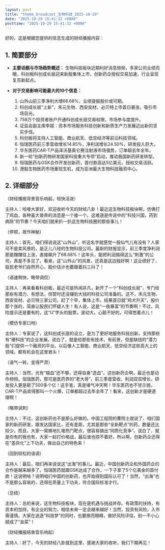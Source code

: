 ```yaml
---
layout: post
title: "theme_broadcast_生物科技_2025-10-29"
date: "2025-10-29 15:41:32 +0800"
posttime: "2025-10-29 15:41:32 +0800"
---
```


好的，这是根据您提供的信息生成的财经播报内容：

## 1. 简要部分

*   **主要话题与市场趋势概述：** 生物科技板块近期利好消息频频，多家公司业绩亮眼，科创板科创成长层迎来新股集体上市，创新药企授权交易加速，行业呈现复苏新起点。

*   **对于交易影响可能最大的10个信息：**
    1.  山外山前三季净利大增68.68%，业绩提振股价或可期。
    2.  科创成长层“上新”，禾元生物、西安奕材、必贝特上市首日暴涨，吸引市场目光。
    3.  758万个投资者账户开通科创成长层交易权限，市场参与度提升。
    4.  证监会副主席李超：资本市场服务科技创新和新质生产力发展迈出新的坚实步伐。
    5.  科创板将支持人工智能、商业航天、低空经济等前沿科技领域。
    6.  恒瑞医药前三季营收增长14.85%，净利润增长24.50%，研发投入巨大。
    7.  华东医药CAR-T产品泽沃基奥仑赛注射液市场强势，订单超去年全年。
    8.  新一轮“创新药物研发国家科技重大专项”启动，推动我国新药研发转型。
    9.  恒瑞医药与GSK合作开发创新药，首付款高达5亿美元，授权交易活跃。
    10. 港股生物医药市场重现生机，成为亚洲最大生物科技融资中心。

## 2. 详细部分

（财经播报背景音乐响起，轻快活泼）

主持人：哈喽大家好，欢迎收听今天的财经八卦！最近这生物科技板块啊，仿佛打了鸡血，各种喜大普奔的消息是一个接一个。这难道是传说中的“科技兴国，药到病除”的节奏？今天咱们就来扒一扒这生物科技圈的那些事儿！

（停顿，故作神秘）

主持人：首先，咱们得说说这“山外山”，听这名字就感觉一股仙气儿有没有？人家可不是卖风景的，是正儿八经的生物科技公司。最新的财报显示，前三季度净利润那是蹭蹭往上涨，直接飙升了68.68%！这年头，能把利润搞得这么“刺激”的公司，真是不多见了。看来，这“山外山”的风景，还真是这边独好啊！这业绩好了，股民老爷们自然开心，股价估计也要跟着抖三抖了！

（语速稍快，略带调侃）

主持人：再来看看科创板，最近可是热闹非凡，新开了一个“科创成长层”，专门给那些有潜力、有想法，但暂时还没赚到大钱的科技公司准备的。这不，禾元生物、西安奕材、必贝特三家公司，赶了个早，集体上市，结果首日就“鸡犬升天”，股价那个涨的，简直让股民们怀疑人生！有人说，这是“一夜暴富”的节奏啊！不过，风险提示还是要有的，这“U”字头的股票，波动大，心脏不好的，可得悠着点儿！

（模仿专家口吻）

主持人：专家说了，这科创成长层的设立，是为了更好地服务科技创新，支持那些有“硬科技”的企业发展。说白了，就是给那些有技术、有前景，但是缺钱的“潜力股”们提供一个融资的平台。以后像人工智能、商业航天、低空经济这些高大上的领域，都有机会在这里冒头！

（语气一转，变得严肃）

主持人：当然，光有“输血”还不够，还得自身“造血”。这创新药企啊，最近也是动作频频。恒瑞医药，那可是医药界的“老大哥”，前三季度营收、利润双双增长，研发投入更是砸了500多个亿！这手笔，真是壕气冲天啊！华东医药也不甘示弱，CAR-T产品卖得那叫一个火爆，订单都超过去年全年了！看来，这创新才是硬道理啊！

（略带讽刺）

主持人：不过，这创新药也不是那么好做的。中国工程院的曹院士就说了，咱们国家的新药研发，跟发达国家比，还有差距，尤其是那些“全新靶点”的药，数量还比较少。而且，大家一窝蜂地扎堆热门靶点，很容易搞出“同质化竞争”。说白了，就是你有的我也有，大家一起打价格战，最后谁也捞不着好。所以啊，创新药企还得在“差异化”上下功夫，做出自己的特色来！

（回到轻松的语调）

主持人：最后，咱们再来说说这“出海”的事儿。最近，中国创新药企和外国药企的合作是越来越多了。恒瑞医药就跟GSK达成了合作，一下子拿了5个亿美金的首付款！这说明啥？说明咱们中国的创新药，也开始得到国际认可了！当然，“出海”也不是那么容易的，还得在质量上下功夫，符合国际标准才行。

（总结）

主持人：总的来说，这生物科技板块，现在是机遇与挑战并存。有政策的扶持，有资本的加持，有企业的努力，相信未来一定会越来越好！当然，投资有风险，入市需谨慎。大家在追逐“科技梦”的同时，也要擦亮眼睛，做好风险评估，别一不小心就成了“韭菜”！

（财经播报结束音乐响起）

主持人：好了，今天的财经八卦就到这里，感谢大家的收听，我们下期再见！